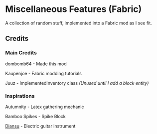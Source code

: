 # Miscellaneous Features (Fabric)
A collection of random stuff, implemented into a Fabric mod as I see fit.

## Credits
### Main Credits
dombomb64 - Made this mod

Kaupenjoe - Fabric modding tutorials

Juuz - ImplementedInventory class _(Unused until I add a block entity)_

### Inspirations
Autumnity - Latex gathering mechanic

Bamboo Spikes - Spike Block

[Diansu](https://youtu.be/xL0dykSFFXM?si=ASLGDXqEy8WCqK19&t=472 "I Invented a Minecraft Mod to Take Over an SMP") - Electric guitar instrument
